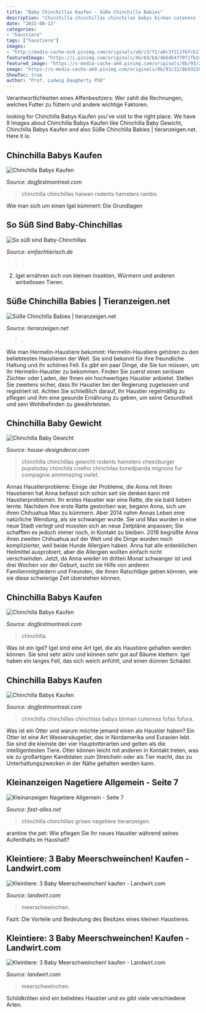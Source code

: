 ```yaml
---
title: "Baby Chinchillas Kaufen - Süße Chinchilla Babies"
description: "Chinchilla chinchillas chinchilas babys birman cuteness fofas fofura"
date: "2022-08-13"
categories:
- "haustiere"
tags: ["haustiere"]
images:
- "http://media-cache-ec0.pinimg.com/originals/a0/c3/f2/a0c3f211f6fcb17fe568fd7295d64dc6.jpg"
featuredImage: "https://i.pinimg.com/originals/4b/6d/b4/4b6db4770f1fb2d48b1bbcb78d4a415e.jpg"
featured_image: "https://s-media-cache-ak0.pinimg.com/originals/8b/93/22/8b93228fe4bad78a7b13e4377011f201.jpg"
image: "https://s-media-cache-ak0.pinimg.com/originals/8b/93/22/8b93228fe4bad78a7b13e4377011f201.jpg"
ShowToc: true
author: "Prof. Ludwig Daugherty PhD"
---
```



Verantwortlichkeiten eines Affenbesitzers: Wer zahlt die Rechnungen, welches Futter zu füttern und andere wichtige Faktoren.

	

		
looking for Chinchilla Babys Kaufen you've visit to the right place. We have 9 Images about Chinchilla Babys Kaufen like Chinchilla Baby Gewicht, Chinchilla Babys Kaufen and also Süße Chinchilla Babies | tieranzeigen.net. Here it is:
		
    
## Chinchilla Babys Kaufen

<img loading=lazy src="https://i.pinimg.com/originals/4b/6d/b4/4b6db4770f1fb2d48b1bbcb78d4a415e.jpg" onerror="this.onerror=null;this.src='https://tse2.mm.bing.net/th?id=OIP.v-DsgCwZD9dN0Xq3wBJOUAHaHa&amp;pid=15.1';" alt="Chinchilla Babys Kaufen">

_Source: dogfestmontreal.com_

>chinchilla chinchillas haiwan rodents hamsters rambo. 

	

Wie man sich um einen Igel kümmert: Die Grundlagen

    
## So Süß Sind Baby-Chinchillas

<img loading=lazy src="https://einfachtierisch.de/media/cache/resolve/seo_social_image_filter/cms/2014/09/chinchillas.jpg" onerror="this.onerror=null;this.src='https://tse4.mm.bing.net/th?id=OIP.1leB0aKXo778TRCSRWuY9QAAAA&amp;pid=15.1';" alt="So süß sind Baby-Chinchillas">

_Source: einfachtierisch.de_

>. 

	

2. Igel ernähren sich von kleinen Insekten, Würmern und anderen wirbellosen Tieren.

    
## Süße Chinchilla Babies | Tieranzeigen.net

<img loading=lazy src="https://www.tieranzeigen.net/export/jdYxT97M69zR.jpg" onerror="this.onerror=null;this.src='https://tse2.mm.bing.net/th?id=OIP.KMnUb6bXPLBHe5AXgO-2dgHaGd&amp;pid=15.1';" alt="Süße Chinchilla Babies | tieranzeigen.net">

_Source: tieranzeigen.net_

>. 

	

Wie man Hermelin-Haustiere bekommt:
Hermelin-Haustiere gehören zu den beliebtesten Haustieren der Welt. Sie sind bekannt für ihre freundliche Haltung und ihr schönes Fell. Es gibt ein paar Dinge, die Sie tun müssen, um Ihr Hermelin-Haustier zu bekommen. Finden Sie zuerst einen seriösen Züchter oder Laden, der Ihnen ein hochwertiges Haustier anbietet. Stellen Sie zweitens sicher, dass Ihr Haustier bei der Regierung zugelassen und registriert ist. Achten Sie schließlich darauf, Ihr Haustier regelmäßig zu pflegen und ihm eine gesunde Ernährung zu geben, um seine Gesundheit und sein Wohlbefinden zu gewährleisten.

    
## Chinchilla Baby Gewicht

<img loading=lazy src="https://s-media-cache-ak0.pinimg.com/originals/8b/93/22/8b93228fe4bad78a7b13e4377011f201.jpg" onerror="this.onerror=null;this.src='https://tse4.mm.bing.net/th?id=OIP.Hba3aK_xN_Y-AmJkiKlWcwHaJC&amp;pid=15.1';" alt="Chinchilla Baby Gewicht">

_Source: house-designdecor.com_

>chinchilla chinchillas gewicht rodents hamsters cheezburger pupstoday chinchila coelho chinchilas boredpanda mignons fur compagnie ammmazing owlet. 

	

Annas Haustierprobleme: Einige der Probleme, die Anna mit ihren Haustieren hat
Anna befasst sich schon seit sie denken kann mit Haustierproblemen. Ihr erstes Haustier war eine Ratte, die sie bald lieben lernte. Nachdem ihre erste Ratte gestorben war, begann Anna, sich um ihren Chihuahua Max zu kümmern. Aber 2014 nahm Annas Leben eine natürliche Wendung, als sie schwanger wurde. Sie und Max wurden in eine neue Stadt verlegt und mussten sich an neue Zeitpläne anpassen; Sie schafften es jedoch immer noch, in Kontakt zu bleiben. 2016 begrüßte Anna ihren zweiten Chihuahua auf der Welt und die Dinge wurden noch komplizierter, weil beide Hunde Allergien haben. Anna hat alle erdenklichen Heilmittel ausprobiert, aber die Allergien wollten einfach nicht verschwinden. Jetzt, da Anna wieder im dritten Monat schwanger ist und drei Wochen vor der Geburt, sucht sie Hilfe von anderen Familienmitgliedern und Freunden, die ihnen Ratschläge geben können, wie sie diese schwierige Zeit überstehen können.

    
## Chinchilla Babys Kaufen

<img loading=lazy src="http://media-cache-ec0.pinimg.com/originals/a0/c3/f2/a0c3f211f6fcb17fe568fd7295d64dc6.jpg" onerror="this.onerror=null;this.src='https://tse3.mm.bing.net/th?id=OIP.xjpSGU1xRnf0sHtVfyqO_QHaEK&amp;pid=15.1';" alt="Chinchilla Babys Kaufen">

_Source: dogfestmontreal.com_

>chinchilla. 

	

Was ist ein Igel?
Igel sind eine Art Igel, die als Haustiere gehalten werden können. Sie sind sehr aktiv und können sehr gut auf Bäume klettern. Igel haben ein langes Fell, das sich weich anfühlt, und einen dünnen Schädel.

    
## Chinchilla Babys Kaufen

<img loading=lazy src="https://i.pinimg.com/originals/08/52/09/08520965ed11e357da9aadf986ac6974.jpg" onerror="this.onerror=null;this.src='https://tse3.mm.bing.net/th?id=OIP.dPafuKZnP889CAKiCae9RgHaN5&amp;pid=15.1';" alt="Chinchilla Babys Kaufen">

_Source: dogfestmontreal.com_

>chinchilla chinchillas chinchilas babys birman cuteness fofas fofura. 

	

Was ist ein Otter und warum möchte jemand einen als Haustier haben?
Ein Otter ist eine Art Wassersäugetier, das in Nordamerika und Eurasien lebt. Sie sind die kleinste der vier Hauptotterarten und gelten als die intelligentesten Tiere. Otter können leicht mit anderen in Kontakt treten, was sie zu großartigen Kandidaten zum Streicheln oder als Tier macht, das zu Unterhaltungszwecken in der Nähe gehalten werden kann.

    
## Kleinanzeigen Nagetiere Allgemein - Seite 7

<img loading=lazy src="http://www.fast-alles.net/pictures/231975.jpg" onerror="this.onerror=null;this.src='https://tse2.mm.bing.net/th?id=OIP.2pIoH4K-966oT8rvmOULqQHaFj&amp;pid=15.1';" alt="Kleinanzeigen Nagetiere Allgemein - Seite 7">

_Source: fast-alles.net_

>chinchilla chinchillas grises nagetiere tieranzeigen. 

	

arantine the pet: Wie pflegen Sie Ihr neues Haustier während seines Aufenthalts im Haushalt?

    
## Kleintiere: 3 Baby Meerschweinchen! Kaufen - Landwirt.com

<img loading=lazy src="https://bilder.landwirt.com/thumbsfixed/0819/961d7fea3ea1966fa29b1b99ac1c0199.jpg" onerror="this.onerror=null;this.src='https://tse2.mm.bing.net/th?id=OIP.xIbdeK89xB6i69yZqNB7IQAAAA&amp;pid=15.1';" alt="Kleintiere: 3 Baby Meerschweinchen! kaufen - Landwirt.com">

_Source: landwirt.com_

>meerschweinchen. 

	

Fazit: Die Vorteile und Bedeutung des Besitzes eines kleinen Haustieres.

    
## Kleintiere: 3 Baby Meerschweinchen! Kaufen - Landwirt.com

<img loading=lazy src="https://bilder.landwirt.com/0819/2ee0e012f09e67c206a84c0f0199c3af.jpg" onerror="this.onerror=null;this.src='https://tse1.mm.bing.net/th?id=OIP.DLuolkOKwbcUTjtxH9JqogHaJ4&amp;pid=15.1';" alt="Kleintiere: 3 Baby Meerschweinchen! kaufen - Landwirt.com">

_Source: landwirt.com_

>meerschweinchen. 

	

Schildkröten sind ein beliebtes Haustier und es gibt viele verschiedene Arten.

